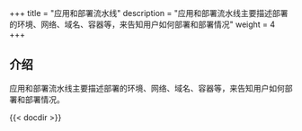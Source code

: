 ﻿+++
title = "应用和部署流水线"
description = "应用和部署流水线主要描述部署的环境、网络、域名、容器等，来告知用户如何部署和部署情况"
weight = 4
+++

## 介绍

应用和部署流水线主要描述部署的环境、网络、域名、容器等，来告知用户如何部署和部署情况。

 {{< docdir >}}